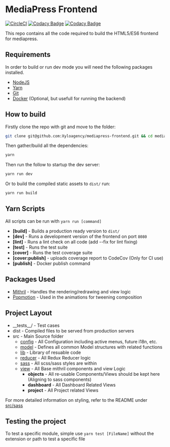 # MediaPress Frontend
[![CircleCI](https://circleci.com/gh/Xyloagency/mediapress-frontend.svg?style=shield&circle-token=b997ee5d1594ce70ef0b168d7fb1c57b9adb6ab2)](https://circleci.com/gh/Xyloagency/mediapress-frontend) [![Codacy Badge](https://api.codacy.com/project/badge/Grade/1418dbeae5954ed78936d9401e4a7bb0)](https://www.codacy.com?utm_source=github.com&amp;utm_medium=referral&amp;utm_content=Xyloagency/mediapress-frontend&amp;utm_campaign=Badge_Grade) [![Codacy Badge](https://api.codacy.com/project/badge/Coverage/1418dbeae5954ed78936d9401e4a7bb0)](https://www.codacy.com?utm_source=github.com&utm_medium=referral&utm_content=Xyloagency/mediapress-frontend&utm_campaign=Badge_Coverage)

This repo contains all the code required to build the HTML5/ES6 frontend for mediapress.

## Requirements

In order to build or run dev mode you will need the following packages installed.

- [NodeJS](https://nodejs.org/)
- [Yarn](https://yarnpkg.com/)
- [Git](https://www.gitkraken.com/)
- [Docker](https://www.docker.com/) (Optional, but usefull for running the backend)

## How to build

Firstly clone the repo with git and move to the folder:
```bash
git clone git@github.com:Xyloagency/mediapress-frontend.git && cd mediapress-frontend
```

Then gather/build all the dependencies:
```bash
yarn
```

Then run the follow to startup the dev server:
```bash
yarn run dev
```

Or to build the compiled static assets to `dist/` run:
```bash
yarn run build
```

## Yarn Scripts

All scripts can be run with `yarn run [command]`

- **[build]** - Builds a production ready version to `dist/`
- **[dev]** - Runs a development version of the frontend on port `8080`
- **[lint]** - Runs a lint check on all code (add --fix for lint fixing)
- **[test]** - Runs the test suite
- **[cover]** - Runs the test coverage suite
- **[cover:publish]** - uploads coverage report to CodeCov (Only for CI use)
- **[publish]** - Docker publish command

## Packages Used

- [Mithril](https://mithril.js.org/) - Handles the rendering/redrawing and view logic
- [Popmotion](https://popmotion.io/learn/get-started/) - Used in the animations for tweening composition

## Project Layout

- \_\_tests\_\_/ - Test cases
- dist - Compiled files to be served from production servers
- src - Main Source folder
  - [config](./src/config) - All Configuration including active menus, future i18n, etc.
  - [model](./src/model) - Defines all common Model structures with related functions
  - [lib](./src/lib/) - Library of resuable code
  - [reducer](./src/reducer/) - All Redux Reducer logic
  - [sass](./src/sass/) - All scss/sass styles are within
  - [view](./src/view/) - All Base mithril components and view Logic
    - **objects** - All re-usable Components/Views should be kept here (Aligning to sass components)
    - **dashboard** - All Dashboard Related Views
    - **project** - All Project related Views
  
For more detailed information on styling, refer to the README under [src/sass]('src/sass')

## Testing the project

To test a specific module, simple use `yarn test [FileName]` without the extension or path to test a specific file
